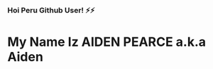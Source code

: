 ### Hoi Peru Github User! ⚡⚡

# My Name Iz AIDEN PEARCE a.k.a Aiden
<!--
**Aid-3n/AID-3N** is a ✨ _special_ ✨ repository because its `README.md` (this file) appears on your GitHub profile.

Here are some ideas to get you started:
- 💬 Ask me about  TG-BOTS
- 📫 How to reach me: Jasontg889@gmail.com , TG (Temp.Stopped)
- ⚡ Fun fact: Mistake(s) Happens,Nob0dy Iz Perfect!

MY Github Stats🤣

[![Anurag's github stats](https://github-readme-stats.vercel.app/api?username=Aid-3n)]
